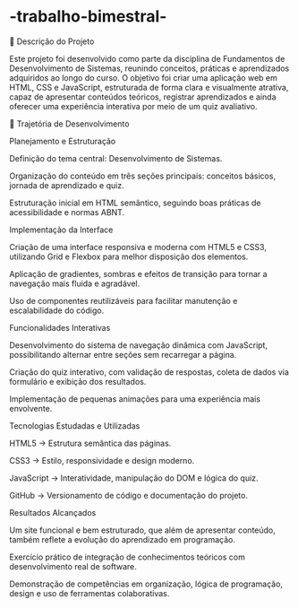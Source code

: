 # -trabalho-bimestral-
📌 Descrição do Projeto

Este projeto foi desenvolvido como parte da disciplina de Fundamentos de Desenvolvimento de Sistemas, reunindo conceitos, práticas e aprendizados adquiridos ao longo do curso. O objetivo foi criar uma aplicação web em HTML, CSS e JavaScript, estruturada de forma clara e visualmente atrativa, capaz de apresentar conteúdos teóricos, registrar aprendizados e ainda oferecer uma experiência interativa por meio de um quiz avaliativo.

🚀 Trajetória de Desenvolvimento

Planejamento e Estruturação

Definição do tema central: Desenvolvimento de Sistemas.

Organização do conteúdo em três seções principais: conceitos básicos, jornada de aprendizado e quiz.

Estruturação inicial em HTML semântico, seguindo boas práticas de acessibilidade e normas ABNT.

Implementação da Interface

Criação de uma interface responsiva e moderna com HTML5 e CSS3, utilizando Grid e Flexbox para melhor disposição dos elementos.

Aplicação de gradientes, sombras e efeitos de transição para tornar a navegação mais fluida e agradável.

Uso de componentes reutilizáveis para facilitar manutenção e escalabilidade do código.

Funcionalidades Interativas

Desenvolvimento do sistema de navegação dinâmica com JavaScript, possibilitando alternar entre seções sem recarregar a página.

Criação do quiz interativo, com validação de respostas, coleta de dados via formulário e exibição dos resultados.

Implementação de pequenas animações para uma experiência mais envolvente.

Tecnologias Estudadas e Utilizadas

HTML5 → Estrutura semântica das páginas.

CSS3 → Estilo, responsividade e design moderno.

JavaScript → Interatividade, manipulação do DOM e lógica do quiz.

GitHub → Versionamento de código e documentação do projeto.

Resultados Alcançados

Um site funcional e bem estruturado, que além de apresentar conteúdo, também reflete a evolução do aprendizado em programação.

Exercício prático de integração de conhecimentos teóricos com desenvolvimento real de software.

Demonstração de competências em organização, lógica de programação, design e uso de ferramentas colaborativas.
